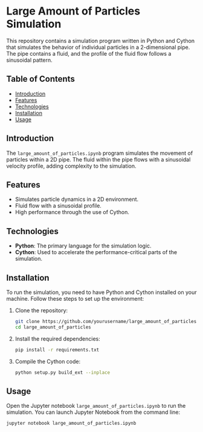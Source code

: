 # Large Amount of Particles Simulation

This repository contains a simulation program written in Python and Cython that simulates the behavior of individual particles in a 2-dimensional pipe. The pipe contains a fluid, and the profile of the fluid flow follows a sinusoidal pattern.

## Table of Contents

- [Introduction](#introduction)
- [Features](#features)
- [Technologies](#technologies)
- [Installation](#installation)
- [Usage](#usage)

## Introduction

The `large_amount_of_particles.ipynb` program simulates the movement of particles within a 2D pipe. The fluid within the pipe flows with a sinusoidal velocity profile, adding complexity to the simulation.

## Features

- Simulates particle dynamics in a 2D environment.
- Fluid flow with a sinusoidal profile.
- High performance through the use of Cython.

## Technologies

- **Python**: The primary language for the simulation logic.
- **Cython**: Used to accelerate the performance-critical parts of the simulation.

## Installation

To run the simulation, you need to have Python and Cython installed on your machine. Follow these steps to set up the environment:

1. Clone the repository:
    ```bash
    git clone https://github.com/yourusername/large_amount_of_particles.git
    cd large_amount_of_particles
    ```

2. Install the required dependencies:
    ```bash
    pip install -r requirements.txt
    ```

3. Compile the Cython code:
    ```bash
    python setup.py build_ext --inplace
    ```

## Usage

Open the Jupyter notebook `large_amount_of_particles.ipynb` to run the simulation. You can launch Jupyter Notebook from the command line:

```bash
jupyter notebook large_amount_of_particles.ipynb
